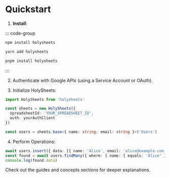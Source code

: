 # Quickstart

1. **Install**:

::: code-group

```bash [npm]
npm install holysheets
```

```bash [yarn]
yarn add holysheets
```

```bash [pnpm]
pnpm install holysheets
```

:::

2. Authenticate with Google APIs (using a Service Account or OAuth).

3. Initialize HolySheets:

```Typescript
import HolySheets from 'holysheets'

const sheets = new HolySheets({
  spreadsheetId: 'YOUR_SPREADSHEET_ID',
  auth: yourAuthClient
})

const users = sheets.base<{ name: string; email: string }>('Users')
```

4. Perform Operations:

```Typescript
await users.insert({ data: [{ name: 'Alice', email: 'alice@example.com' }] })
const found = await users.findMany({ where: { name: { equals: 'Alice' } } })
console.log(found.data)
```

Check out the guides and concepts sections for deeper explanations.
